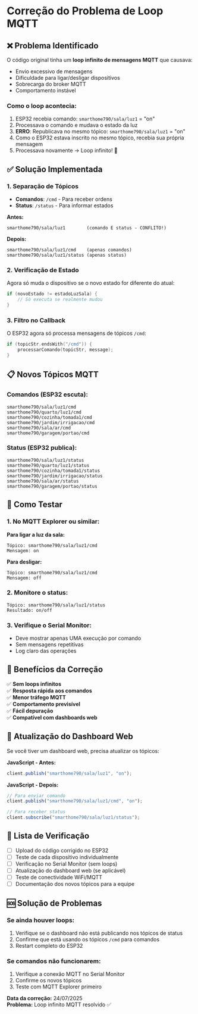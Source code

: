 # Correção do Problema de Loop MQTT

## ❌ Problema Identificado

O código original tinha um **loop infinito de mensagens MQTT** que causava:

- Envio excessivo de mensagens
- Dificuldade para ligar/desligar dispositivos
- Sobrecarga do broker MQTT
- Comportamento instável

### Como o loop acontecia:

1. ESP32 recebia comando: `smarthome790/sala/luz1` = "on"
2. Processava o comando e mudava o estado da luz
3. **ERRO**: Republicava no mesmo tópico: `smarthome790/sala/luz1` = "on"
4. Como o ESP32 estava inscrito no mesmo tópico, recebia sua própria mensagem
5. Processava novamente → Loop infinito! 🔄

## ✅ Solução Implementada

### 1. **Separação de Tópicos**

- **Comandos**: `/cmd` - Para receber ordens
- **Status**: `/status` - Para informar estados

**Antes:**

```
smarthome790/sala/luz1        (comando E status - CONFLITO!)
```

**Depois:**

```
smarthome790/sala/luz1/cmd    (apenas comandos)
smarthome790/sala/luz1/status (apenas status)
```

### 2. **Verificação de Estado**

Agora só muda o dispositivo se o novo estado for diferente do atual:

```cpp
if (novoEstado != estadoLuzSala) {
    // Só executa se realmente mudou
}
```

### 3. **Filtro no Callback**

O ESP32 agora só processa mensagens de tópicos `/cmd`:

```cpp
if (topicStr.endsWith("/cmd")) {
    processarComando(topicStr, message);
}
```

## 📋 Novos Tópicos MQTT

### Comandos (ESP32 escuta):

```
smarthome790/sala/luz1/cmd
smarthome790/quarto/luz1/cmd
smarthome790/cozinha/tomada1/cmd
smarthome790/jardim/irrigacao/cmd
smarthome790/sala/ar/cmd
smarthome790/garagem/portao/cmd
```

### Status (ESP32 publica):

```
smarthome790/sala/luz1/status
smarthome790/quarto/luz1/status
smarthome790/cozinha/tomada1/status
smarthome790/jardim/irrigacao/status
smarthome790/sala/ar/status
smarthome790/garagem/portao/status
```

## 🔧 Como Testar

### 1. No MQTT Explorer ou similar:

**Para ligar a luz da sala:**

```
Tópico: smarthome790/sala/luz1/cmd
Mensagem: on
```

**Para desligar:**

```
Tópico: smarthome790/sala/luz1/cmd
Mensagem: off
```

### 2. Monitore o status:

```
Tópico: smarthome790/sala/luz1/status
Resultado: on/off
```

### 3. Verifique o Serial Monitor:

- Deve mostrar apenas UMA execução por comando
- Sem mensagens repetitivas
- Log claro das operações

## 🎯 Benefícios da Correção

✅ **Sem loops infinitos**  
✅ **Resposta rápida aos comandos**  
✅ **Menor tráfego MQTT**  
✅ **Comportamento previsível**  
✅ **Fácil depuração**  
✅ **Compatível com dashboards web**

## 🔄 Atualização do Dashboard Web

Se você tiver um dashboard web, precisa atualizar os tópicos:

**JavaScript - Antes:**

```javascript
client.publish("smarthome790/sala/luz1", "on");
```

**JavaScript - Depois:**

```javascript
// Para enviar comando
client.publish("smarthome790/sala/luz1/cmd", "on");

// Para receber status
client.subscribe("smarthome790/sala/luz1/status");
```

## 📝 Lista de Verificação

- [ ] Upload do código corrigido no ESP32
- [ ] Teste de cada dispositivo individualmente
- [ ] Verificação no Serial Monitor (sem loops)
- [ ] Atualização do dashboard web (se aplicável)
- [ ] Teste de conectividade WiFi/MQTT
- [ ] Documentação dos novos tópicos para a equipe

## 🆘 Solução de Problemas

### Se ainda houver loops:

1. Verifique se o dashboard não está publicando nos tópicos de status
2. Confirme que está usando os tópicos `/cmd` para comandos
3. Restart completo do ESP32

### Se comandos não funcionarem:

1. Verifique a conexão MQTT no Serial Monitor
2. Confirme os novos tópicos
3. Teste com MQTT Explorer primeiro

**Data da correção:** 24/07/2025  
**Problema:** Loop infinito MQTT resolvido ✅
